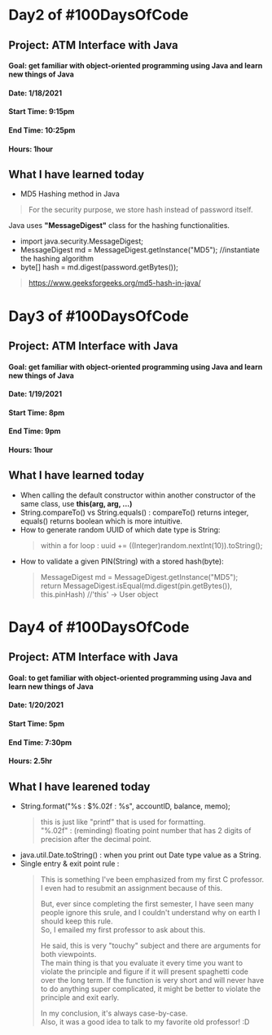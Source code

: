 # Day2 of #100DaysOfCode
## Project: ATM Interface with Java
#### Goal: get familiar with object-oriented programming using Java and learn new things of Java
#### Date: 1/18/2021
#### Start Time: 9:15pm
#### End Time: 10:25pm
#### Hours: 1hour

## What I have learned today
* MD5 Hashing method in Java
> For the security purpose, we store hash instead of password itself.

Java uses **"MessageDigest"** class for the hashing functionalities.   
* import java.security.MessageDigest;
* MessageDigest md = MessageDigest.getInstance("MD5");  //instantiate the hashing algorithm
* byte[] hash = md.digest(password.getBytes());
> https://www.geeksforgeeks.org/md5-hash-in-java/


# Day3 of #100DaysOfCode
## Project: ATM Interface with Java
#### Goal: get familiar with object-oriented programming using Java and learn new things of Java
#### Date: 1/19/2021
#### Start Time: 8pm
#### End Time: 9pm
#### Hours: 1hour

## What I have learned today
* When calling the default constructor within another constructor of the same class, use **this(arg, arg, ...)**     
* String.compareTo() vs String.equals() : compareTo() returns integer, equals() returns boolean which is more intuitive.
* How to generate random UUID of which date type is String:          
  > within a for loop : uuid += ((Integer)random.nextInt(10)).toString();
* How to validate a given PIN(String) with a stored hash(byte):
  > MessageDigest md = MessageDigest.getInstance("MD5");                      
  > return MessageDigest.isEqual(md.digest(pin.getBytes()), this.pinHash)  //'this' -> User object


# Day4 of #100DaysOfCode
## Project: ATM Interface with Java
#### Goal: to get familiar with object-oriented programming using Java and learn new things of Java
#### Date: 1/20/2021
#### Start Time: 5pm
#### End Time: 7:30pm
#### Hours: 2.5hr

## What I have learened today
* String.format("%s : $%.02f : %s", accountID, balance, memo);
	> this is just like "printf" that is used for formatting.           
	> "%.02f" : (reminding) floating point number that has 2 digits of precision after the decimal point.          
* java.util.Date.toString() : when you print out Date type value as a String.
* Single entry & exit point rule : 
	> This is something I've been emphasized from my first C professor.          
	> I even had to resubmit an assignment because of this.   
	>                    	                
	> But, ever since completing the first semester, I have seen many people ignore this srule, and I couldn't understand why on earth I should keep this rule.          
	> So, I emailed my first professor to ask about this.    
	>                    
	> He said, this is very "touchy" subject and there are arguments for both viewpoints.            
	> The main thing is that you evaluate it every time you want to violate the principle and figure if it will present spaghetti code over the long term. If the function is very short and will never have to do anything super complicated, it might be better to violate the principle and exit early.      
	>                    
	> In my conclusion, it's always case-by-case.             
	> Also, it was a good idea to talk to my favorite old professor! :D             
